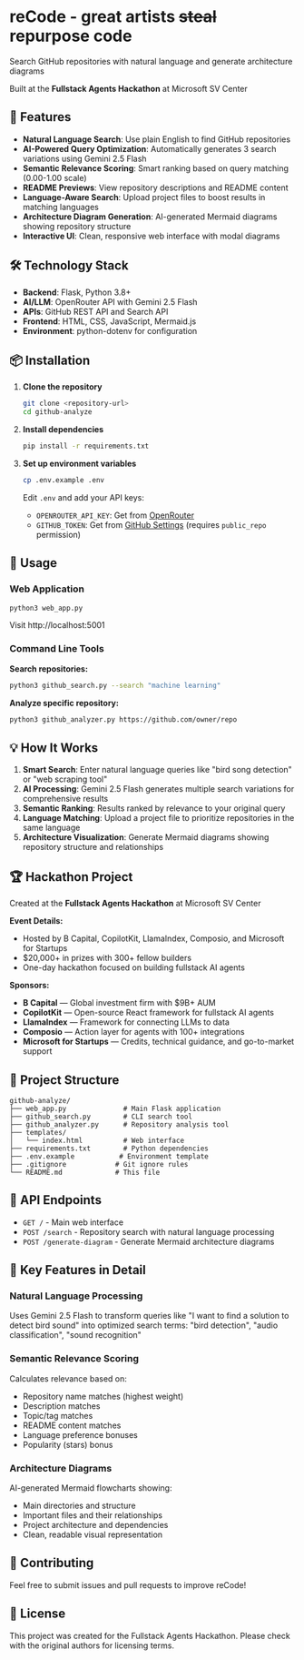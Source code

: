 # reCode - great artists ~~steal~~ repurpose code

Search GitHub repositories with natural language and generate architecture diagrams

Built at the **Fullstack Agents Hackathon** at Microsoft SV Center

## 🚀 Features

- **Natural Language Search**: Use plain English to find GitHub repositories
- **AI-Powered Query Optimization**: Automatically generates 3 search variations using Gemini 2.5 Flash
- **Semantic Relevance Scoring**: Smart ranking based on query matching (0.00-1.00 scale)
- **README Previews**: View repository descriptions and README content
- **Language-Aware Search**: Upload project files to boost results in matching languages
- **Architecture Diagram Generation**: AI-generated Mermaid diagrams showing repository structure
- **Interactive UI**: Clean, responsive web interface with modal diagrams

## 🛠 Technology Stack

- **Backend**: Flask, Python 3.8+
- **AI/LLM**: OpenRouter API with Gemini 2.5 Flash
- **APIs**: GitHub REST API and Search API
- **Frontend**: HTML, CSS, JavaScript, Mermaid.js
- **Environment**: python-dotenv for configuration

## 📦 Installation

1. **Clone the repository**
   ```bash
   git clone <repository-url>
   cd github-analyze
   ```

2. **Install dependencies**
   ```bash
   pip install -r requirements.txt
   ```

3. **Set up environment variables**
   ```bash
   cp .env.example .env
   ```
   Edit `.env` and add your API keys:
   - `OPENROUTER_API_KEY`: Get from [OpenRouter](https://openrouter.ai/)
   - `GITHUB_TOKEN`: Get from [GitHub Settings](https://github.com/settings/tokens) (requires `public_repo` permission)

## 🚀 Usage

### Web Application
```bash
python3 web_app.py
```
Visit http://localhost:5001

### Command Line Tools

**Search repositories:**
```bash
python3 github_search.py --search "machine learning"
```

**Analyze specific repository:**
```bash
python3 github_analyzer.py https://github.com/owner/repo
```

## 💡 How It Works

1. **Smart Search**: Enter natural language queries like "bird song detection" or "web scraping tool"
2. **AI Processing**: Gemini 2.5 Flash generates multiple search variations for comprehensive results
3. **Semantic Ranking**: Results ranked by relevance to your original query
4. **Language Matching**: Upload a project file to prioritize repositories in the same language
5. **Architecture Visualization**: Generate Mermaid diagrams showing repository structure and relationships

## 🏆 Hackathon Project

Created at the **Fullstack Agents Hackathon** at Microsoft SV Center

**Event Details:**
- Hosted by B Capital, CopilotKit, LlamaIndex, Composio, and Microsoft for Startups
- $20,000+ in prizes with 300+ fellow builders
- One-day hackathon focused on building fullstack AI agents

**Sponsors:**
- **B Capital** — Global investment firm with $9B+ AUM
- **CopilotKit** — Open-source React framework for fullstack AI agents
- **LlamaIndex** — Framework for connecting LLMs to data
- **Composio** — Action layer for agents with 100+ integrations
- **Microsoft for Startups** — Credits, technical guidance, and go-to-market support

## 🔧 Project Structure

```
github-analyze/
├── web_app.py              # Main Flask application
├── github_search.py        # CLI search tool
├── github_analyzer.py      # Repository analysis tool
├── templates/
│   └── index.html          # Web interface
├── requirements.txt        # Python dependencies
├── .env.example           # Environment template
├── .gitignore            # Git ignore rules
└── README.md             # This file
```

## 📝 API Endpoints

- `GET /` - Main web interface
- `POST /search` - Repository search with natural language processing
- `POST /generate-diagram` - Generate Mermaid architecture diagrams

## 🌟 Key Features in Detail

### Natural Language Processing
Uses Gemini 2.5 Flash to transform queries like "I want to find a solution to detect bird sound" into optimized search terms: "bird detection", "audio classification", "sound recognition"

### Semantic Relevance Scoring
Calculates relevance based on:
- Repository name matches (highest weight)
- Description matches
- Topic/tag matches
- README content matches
- Language preference bonuses
- Popularity (stars) bonus

### Architecture Diagrams
AI-generated Mermaid flowcharts showing:
- Main directories and structure
- Important files and their relationships
- Project architecture and dependencies
- Clean, readable visual representation

## 🤝 Contributing

Feel free to submit issues and pull requests to improve reCode!

## 📄 License

This project was created for the Fullstack Agents Hackathon. Please check with the original authors for licensing terms.